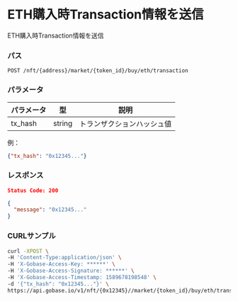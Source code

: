 # ETH購入時Transaction情報を送信

ETH購入時Transaction情報を送信

### パス
```
POST /nft/{address}/market/{token_id}/buy/eth/transaction
```

### パラメータ

|  パラメータ    |  型              | 説明                     |
| ------------ | ---------------- | ----------------------- |
|  tx_hash     |  string          | トランザクションハッシュ値   |

例：
```json
{"tx_hash": "0x12345..."}
```

### レスポンス
```json
Status Code: 200

{
  "message": "0x12345..."
}
```

### CURLサンプル
```bash
curl -XPOST \
-H 'Content-Type:application/json' \
-H 'X-Gobase-Access-Key: ******' \
-H 'X-Gobase-Access-Signature: ******' \
-H 'X-Gobase-Access-Timestamp: 1589678198548' \
-d '{"tx_hash": "0x12345..."}' \
https://api.gobase.io/v1/nft/{0x12345}//market/{token_id}/buy/eth/transaction
```
